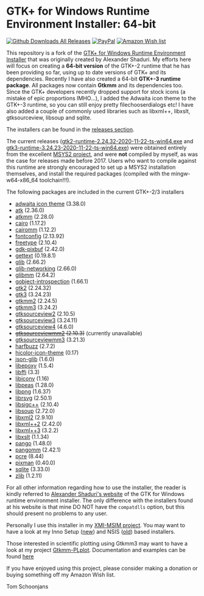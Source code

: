 GTK+ for Windows Runtime Environment Installer: 64-bit
======================================================

[![Github Downloads All Releases](https://img.shields.io/github/downloads/tschoonj/GTK-for-Windows-Runtime-Environment-Installer/total.svg)](https://github.com/tschoonj/GTK-for-Windows-Runtime-Environment-Installer/releases)
   [![PayPal](https://img.shields.io/badge/Donate-PayPal-green.svg)](https://www.paypal.me/tomschoonjans/10)   [![Amazon Wish list](https://img.shields.io/badge/Amazon-Wishlist-green.svg)](http://amzn.eu/8ml3d0c)

This repository is a fork of the  [GTK+ for Windows Runtime Environment Installer](http://gtk-win.sourceforge.net) that was originally created
by Alexander Shaduri.
My efforts here will focus on creating a **64-bit version** of the GTK+-2 runtime that he has been providing so far, using up to date versions of GTK+ and its dependencies. Recently I have also created a 64-bit **GTK+-3 runtime package**. All packages now contain **Gtkmm** and its dependencies too. Since the GTK+ developers recently dropped support for stock icons (a mistake of epic proportions IMHO...), I added the Adwaita icon theme to the GTK+-3 runtime, so you can still enjoy pretty filechooserdialogs etc! I have also added a couple of commonly used libraries such as libxml++, libxslt, gtksourceview, libsoup and sqlite.

The installers can be found in the [releases section](https://github.com/tschoonj/GTK-for-Windows-Runtime-Environment-Installer/releases).

The current releases ([gtk2-runtime-2.24.32-2020-11-22-ts-win64.exe](https://github.com/tschoonj/GTK-for-Windows-Runtime-Environment-Installer/releases/download/2020-11-22/gtk2-runtime-2.24.32-2020-11-22-ts-win64.exe) and [gtk3-runtime-3.24.23-2020-11-22-ts-win64.exe](https://github.com/tschoonj/GTK-for-Windows-Runtime-Environment-Installer/releases/download/2020-11-22/gtk3-runtime-3.24.23-2020-11-22-ts-win64.exe)) were obtained entirely from the excellent [MSYS2 project](https://www.msys2.org), and were **not** compiled by myself, as was the case for releases made before 2017. Users who want to compile against this runtime are strongly encouraged to set up a MSYS2 installation themselves, and install the required packages (compiled with the mingw-w64-x86\_64 toolchain!!!).

The following packages are included in the current GTK+-2/3 installers

* [adwaita icon theme](http://ftp.gnome.org/pub/GNOME/sources/adwaita-icon-theme/) (3.38.0)
* [atk](http://ftp.gnome.org/pub/GNOME/sources/atk/) (2.36.0)
* [atkmm](http://ftp.gnome.org/pub/GNOME/sources/atkmm/) (2.28.0)
* [cairo](http://cairographics.org/releases/) (1.17.2)
* [cairomm](http://cairographics.org/releases/) (1.12.2)
* [fontconfig](http://www.freedesktop.org/software/fontconfig/release/) (2.13.92)
* [freetype](http://www.freetype.org/download.html) (2.10.4)
* [gdk-pixbuf](http://ftp.gnome.org/pub/GNOME/sources/gdk-pixbuf/) (2.42.0)
* [gettext](http://ftp.gnu.org/pub/gnu/gettext/) (0.19.8.1)
* [glib](http://ftp.gnome.org/pub/GNOME/sources/glib/) (2.66.2)
* [glib-networking](http://ftp.gnome.org/pub/GNOME/sources/glib-networking/) (2.66.0)
* [glibmm](http://ftp.gnome.org/pub/GNOME/sources/glibmm/) (2.64.2)
* [gobject-introspection](http://ftp.gnome.org/pub/GNOME/sources/gobject-introspection/) (1.66.1)
* [gtk2](http://ftp.gnome.org/pub/GNOME/sources/gtk+/) (2.24.32)
* [gtk3](http://ftp.gnome.org/pub/GNOME/sources/gtk+/) (3.24.23)
* [gtkmm2](http://ftp.gnome.org/pub/GNOME/sources/gtkmm) (2.24.5)
* [gtkmm3](http://ftp.gnome.org/pub/GNOME/sources/gtkmm) (3.24.2)
* [gtksourceview2](http://ftp.gnome.org/pub/GNOME/sources/gtksourceview/) (2.10.5)
* [gtksourceview3](http://ftp.gnome.org/pub/GNOME/sources/gtksourceview/) (3.24.11)
* [gtksourceview4](http://ftp.gnome.org/pub/GNOME/sources/gtksourceview/) (4.6.0)
* ~~[gtksourceviewmm2](http://ftp.gnome.org/pub/GNOME/sources/gtksourceviewmm/) (2.10.3)~~ (currently unavailable)
* [gtksourceviewmm3](http://ftp.gnome.org/pub/GNOME/sources/gtksourceviewmm/) (3.21.3)
* [harfbuzz](http://www.freedesktop.org/software/harfbuzz/release/) (2.7.2)
* [hicolor-icon-theme](http://icon-theme.freedesktop.org/releases/) (0.17)
* [json-glib](http://ftp.gnome.org/pub/gnome/sources/json-glib/) (1.6.0)
* [libepoxy](https://github.com/anholt/libepoxy) (1.5.4)
* [libffi](http://sourceware.org/libffi/) (3.3)
* [libiconv](https://ftp.gnu.org/pub/gnu/libiconv/) (1.16)
* [libpeas](http://ftp.gnome.org/pub/gnome/sources/libpeas/) (1.28.0)
* [libpng](http://sourceforge.net/project/showfiles.php?group_id=5624) (1.6.37)
* [librsvg](http://ftp.gnome.org/pub/GNOME/sources/librsvg/) (2.50.1)
* [libsigc++](http://ftp.gnome.org/pub/GNOME/sources/libsigc++/) (2.10.4)
* [libsoup](http://ftp.gnome.org/pub/GNOME/sources/libsoup/) (2.72.0)
* [libxml2](http://xmlsoft.org/sources/) (2.9.10)
* [libxml++2](http://ftp.gnome.org/pub/GNOME/sources/libxml++/) (2.42.0)
* [libxml++3](http://ftp.gnome.org/pub/GNOME/sources/libxml++/) (3.2.2)
* [libxslt](http://xmlsoft.org/sources/) (1.1.34)
* [pango](http://ftp.gnome.org/pub/GNOME/sources/pango/) (1.48.0)
* [pangomm](http://ftp.gnome.org/pub/GNOME/sources/pangomm/) (2.42.1)
* [pcre](ftp://ftp.csx.cam.ac.uk/pub/software/programming/pcre/) (8.44)
* [pixman](http://cairographics.org/releases/) (0.40.0)
* [sqlite](https://www.sqlite.org) (3.33.0)
* [zlib](http://www.zlib.net) (1.2.11)

For all other information regarding how to use the installer, the reader is kindly referred to [Alexander Shaduri's website](http://gtk-win.sourceforge.net) of the GTK for Windows runtime environment installer. The only difference with the installers found at his website is that mine DO NOT have the `compatdlls` option, but this should present no problems to any user.  

Personally I use this installer in my [XMI-MSIM project](http://github.com/tschoonj/xmimsim). You may want to have a look at my Inno Setup ([new](https://github.com/tschoonj/xmimsim/blob/master/windows/xmimsim.iss)) and NSIS ([old](https://github.com/tschoonj/xmimsim/blob/XMI-MSIM-4.0/nsis/xmimsim-win64.nsi.in)) based installers. 

Those interested in scientific plotting using Gtkmm3 may want to have a look at my project [Gtkmm-PLplot](https://github.com/tschoonj/gtkmm-plplot). Documentation and examples can be found [here](http://tschoonj.github.io/gtkmm-plplot)

If you have enjoyed using this project, please consider making a donation or buying something off my Amazon Wish list. 

Tom Schoonjans
